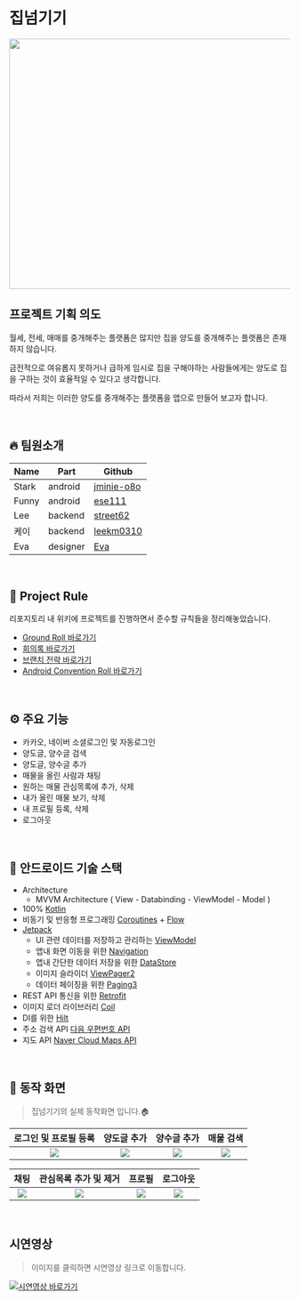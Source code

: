 # 집넘기기
<p align="center"><img src="https://user-images.githubusercontent.com/79504043/189599604-36c291f8-821f-461d-aa5f-31564292c0bb.png" width="900" height="450"/></p>

## 프로젝트 기획 의도
월세, 전세, 매매를 중개해주는 플랫폼은 많지만 집을 양도를 중개해주는 플랫폼은 존재하지 않습니다. 
  
  
금전적으로 여유롭지 못하거나 급하게 임시로 집을 구해야하는 사람들에게는 양도로 집을 구하는 것이 효율적일 수 있다고 생각합니다.  
  
  
따라서 저희는 이러한 양도를 중개해주는 플랫폼을 앱으로 만들어 보고자 합니다. 

</br>

## 🔥 팀원소개
|Name|Part|Github|
|---|---|---|
|Stark|android|[jminie-o8o](https://github.com/jminie-o8o)|
|Funny|android|[ese111](https://github.com/ese111)|
|Lee|backend|[street62](https://github.com/street62)|
|케이|backend|[leekm0310](https://github.com/leekm0310)|
|Eva|designer|[Eva](https://evachu.design)|

</br>

## 📃 Project Rule

리포지토리 내 위키에 프로젝트를 진행하면서 준수할 규칙들을 정리해놓았습니다.
- [Ground Roll 바로가기](https://github.com/street62/Home-Rent-App/wiki/%EA%B7%B8%EB%9D%BC%EC%9A%B4%EB%93%9C-%EB%A1%A4)
- [회의록 바로가기](https://github.com/street62/Home-Rent-App/wiki/%ED%9A%8C%EC%9D%98%EB%A1%9D)
- [브랜치 전략 바로가기](https://github.com/street62/Home-Rent-App/wiki/%ED%98%91%EC%97%85-%EC%A0%84%EB%9E%B5)
- [Android Convention Roll 바로가기](https://github.com/street62/Home-Rent-App/wiki/%EC%95%88%EB%93%9C%EB%A1%9C%EC%9D%B4%EB%93%9C-%EC%BB%A8%EB%B2%A4%EC%85%98)

</br>

## ⚙ 주요 기능
- 카카오, 네이버 소셜로그인 및 자동로그인
- 양도글, 양수글 검색
- 양도글, 양수글 추가
- 매물을 올린 사람과 채팅
- 원하는 매물 관심목록에 추가, 삭제
- 내가 올린 매물 보기, 삭제
- 내 프로필 등록, 삭제
- 로그아웃

</br>

## 📌 안드로이드 기술 스택
- Architecture
  - MVVM Architecture ( View - Databinding - ViewModel - Model )
- 100% [Kotlin](https://kotlinlang.org/)
- 비동기 및 반응형 프로그래밍 [Coroutines](https://developer.android.com/kotlin/coroutines) + [Flow](https://developer.android.com/kotlin/flow)
- [Jetpack](https://developer.android.com/jetpack)
  - UI 관련 데이터를 저장하고 관리하는 [ViewModel](https://developer.android.com/topic/libraries/architecture/viewmodel?gclid=CjwKCAjwq5-WBhB7EiwAl-HEkrzYCgxFBbYLSC4yenlZRy5NtxWbTHP-xThSz_yMY_JUTl3TCklhnBoCDIcQAvD_BwE&gclsrc=aw.ds)
  - 앱내 화면 이동을 위한 [Navigation](https://developer.android.com/guide/navigation)
  - 앱내 간단한 데이터 저장을 위한 [DataStore](https://developer.android.com/topic/libraries/architecture/datastore?gclid=Cj0KCQjwjvaYBhDlARIsAO8PkE0p3ASRb3EbJTGUtzY1aiUiGqQJwR9n8dEeo1g76RxQjpOciuUP5-QaAr6eEALw_wcB&gclsrc=aw.ds)
  - 이미지 슬라이더 [ViewPager2](https://developer.android.com/jetpack/androidx/releases/viewpager2)
  - 데이터 페이징을 위한 [Paging3](https://developer.android.com/topic/libraries/architecture/paging/v3-overview)
- REST API 통신을 위한 [Retrofit](https://square.github.io/retrofit/)
- 이미지 로더 라이브러리 [Coil](https://square.github.io/retrofit/)
- DI를 위한 [Hilt](https://developer.android.com/training/dependency-injection/hilt-android)
- 주소 검색 API [다음 우편번호 API](https://postcode.map.daum.net/guide)
- 지도 API [Naver Cloud Maps API](https://www.ncloud.com/product/applicationService/maps)

</br>

## 📱 동작 화면
<Blockquote>
집넘기기의 실제 동작화면 입니다.🏠
</Blockquote>

| 로그인 및 프로필 등록 | 양도글 추가 | 양수글 추가 | 매물 검색 |
|:--------:|:--------:|:--------:|:--------:|
| ![](https://github.com/street62/Home-Rent-App/blob/android_develop/screenshot/%EC%A7%91%EB%84%98%EA%B8%B0%EA%B8%B0%20%EC%B2%AB%EB%B2%88%EC%A7%B8.gif) | ![](https://github.com/street62/Home-Rent-App/blob/android_develop/screenshot/%EC%A7%91%EB%84%98%EA%B8%B0%EA%B8%B0%20%EB%91%90%EB%B2%88%EC%A7%B8.gif) | ![](https://github.com/street62/Home-Rent-App/blob/android_develop/screenshot/%EC%96%91%EB%8F%84%EA%B8%80%20%EB%93%B1%EB%A1%9D.gif) | ![](https://github.com/street62/Home-Rent-App/blob/android_develop/screenshot/%EC%96%91%EC%88%98%EA%B8%80%20%EB%93%B1%EB%A1%9D.gif) |

| 채팅 | 관심목록 추가 및 제거 | 프로필 | 로그아웃 |
|:--------:|:--------:|:--------:|:--------:|
| ![](https://github.com/street62/Home-Rent-App/blob/android_develop/screenshot/%EC%B1%84%ED%8C%85.gif) | ![](https://github.com/street62/Home-Rent-App/blob/android_develop/screenshot/%EA%B4%80%EC%8B%AC%EB%AA%A9%EB%A1%9D%20%EC%B6%94%EA%B0%80%20%EB%B0%8F%20%EC%A0%9C%EA%B1%B0.gif) | ![](https://github.com/street62/Home-Rent-App/blob/android_develop/screenshot/%ED%94%84%EB%A1%9C%ED%95%84.gif) | ![](https://github.com/street62/Home-Rent-App/blob/android_develop/screenshot/%EB%A1%9C%EA%B7%B8%EC%95%84%EC%9B%83.gif) |

</br>

## 시연영상
<Blockquote>
이미지를 클릭하면 시연영상 링크로 이동합니다. 
</Blockquote>
 
[![시연영상 바로가기](https://i9.ytimg.com/vi/EhMm6OVVgiE/mq1.jpg?sqp=CPCx-5gG&rs=AOn4CLD40eiH42T_Qg1utaq4ceT3wKXb1g)](https://www.youtube.com/watch?v=EhMm6OVVgiE)
